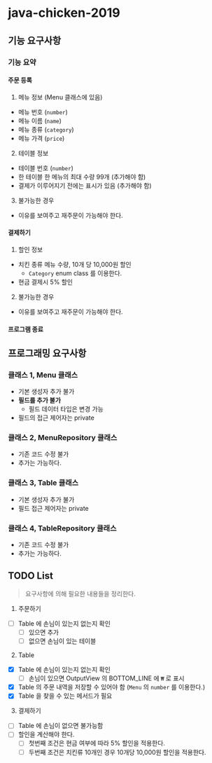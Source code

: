# java-chicken-2019

## 기능 요구사항

### 기능 요약

#### 주문 등록
1. 메뉴 정보 (Menu 클래스에 있음)
- 메뉴 번호 (``number``)
- 메뉴 이름 (``name``)
- 메뉴 종류 (``category``)
- 메뉴 가격 (``price``)

2. 테이블 정보
- 테이블 번호 (``number``)
- 한 테이블 한 메뉴의 최대 수량 99개 (추가해야 함)
- 결제가 이루어지기 전에는 표시가 있음 (추가해야 함)

3. 불가능한 경우
- 이유를 보여주고 재주문이 가능해야 한다.

#### 결제하기
1. 할인 정보
- 치킨 종류 메뉴 수량, 10개 당 10,000원 할인
    - ``Category`` enum class 를 이용한다.
- 현금 결제시 5% 할인

2. 불가능한 경우
- 이유를 보여주고 재주문이 가능해야 한다.

#### 프로그램 종료

## 프로그래밍 요구사항

### 클래스 1, Menu 클래스

- 기본 생성자 추가 불가
- **필드를 추가 불가**
    - 필드 데이터 타입은 변경 가능
- 필드의 접근 제어자는 private

### 클래스 2, MenuRepository 클래스

- 기존 코드 수정 불가
- 추가는 가능하다.

### 클래스 3, Table 클래스

- 기본 생성자 추가 불가
- 필드 접근 제어자는 private 

### 클래스 4, TableRepository 클래스

- 기존 코드 수정 불가
- 추가는 가능하다.

## TODO List

> 요구사항에 의해 필요한 내용들을 정리한다.

1. 주문하기
- [ ] Table 에 손님이 있는지 없는지 확인
    - [ ] 있으면 추가
    - [ ] 없으면 손님이 있는 테이블

2. Table
- [x] Table 에 손님이 있는지 없는지 확인
    - [ ] 손님이 있으면 OutputView 의 BOTTOM_LINE 에 `₩` 로 표시
- [x] Table 의 주문 내역을 저장할 수 있어야 함 (``Menu`` 의 ``number`` 를 이용한다.)
- [x] Table 을 찾을 수 있는 메서드가 필요

3. 결제하기
- [ ] Table 에 손님이 없으면 불가능함
- [ ] 할인을 계산해야 한다.
    - [ ] 첫번째 조건은 현금 여부에 따라 5% 할인을 적용한다.
    - [ ] 두번째 조건은 치킨류 10개인 경우 10개당 10,000원 할인을 적용한다.